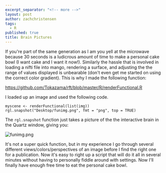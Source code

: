 ```yaml
---
excerpt_separator: "<!-- more -->"
layout: post
author: zachchristensen
tags: 
  - R
published: true
title: Brain Pictures
---
```

If you're part of the same generation as I am you yell at the microwave because 30 seconds is a ludicrous amount of time to make a personal cake bowl (I want cake and I want it now!). Similarly the hassle that is involved in loading a nifti file into mango, rendering a surface, and adjusting the the range of values displayed is unbearable (don't even get me started on using the correct color gradient). This is why I made the following function:

<!-- more -->

https://github.com/Tokazama/rft/blob/master/R/renderFunctional.R

I loaded up an image and used the following code.

```
myscene <- renderFunctional(list(img))
rgl.snapshot("Desktop/funimg.png", fmt = "png", top = TRUE)
```

The `rgl.snapshot` function just takes a picture of the the interactive brain in the Quartz window, giving you:

![funimg.png]({{site.baseurl}}/media/funimg.png)

It's not a super quick function, but in my experience I go through several different views/colors/perspectives of an image before I find the right one for a publication. Now it's easy to right up a script that will do it all in several minutes without having to personally fiddle around with settings. Now I'll finally have enough free time to eat the personal cake bowl.
